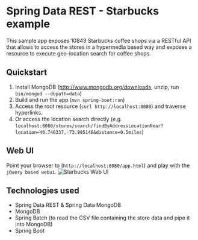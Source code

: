 # Spring Data REST - Starbucks example

This sample app exposes 10843 Starbucks coffee shops via a RESTful API that allows to access the stores in a hypermedia based way and exposes a resource to execute geo-location search for coffee shops.

## Quickstart

1. Install MongoDB (http://www.mongodb.org/downloads, unzip, run `bin/mongod --dbpath=data`)
2. Build and run the app (`mvn spring-boot:run`)
3. Access the root resource (`curl http://localhost:8080`) and traverse hyperlinks.
4. Or access the location search directly (e.g. `localhost:8080/stores/search/findByAddressLocationNear?location=40.740337,-73.995146&distance=0.5miles`)

## Web UI

Point your browser to (`http://localhost:8080/app.html`) and play with the `jQuery based webui`.
![Starbucks Web UI](/webui.png "Starbucks Web UI")

## Technologies used

- Spring Data REST & Spring Data MongoDB
- MongoDB
- Spring Batch (to read the CSV file containing the store data and pipe it into MongoDB)
- Spring Boot
